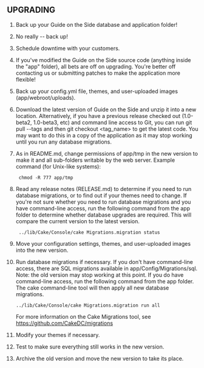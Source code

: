 UPGRADING
-------------------------------------------------------------------------------
1. Back up your Guide on the Side database and application folder!
2. No really -- back up!
3. Schedule downtime with your customers.
4. If you've modified the Guide on the Side source code (anything inside the 
   "app" folder), all bets are off on upgrading. You're better off contacting 
   us or submitting patches to make the application more flexible! 
5. Back up your config.yml file, themes, and user-uploaded images (app/webroot/uploads).
6. Download the latest version of Guide on the Side and unzip it into a new 
   location. Alternatively, if you have a previous release checked out (1.0-beta2, 1.0-beta3, etc) and command line   access to Git, you can run git pull --tags and then git checkout <tag_name> to get the latest code.  You may want to do this in a copy of the application as it may stop working until you 
   run any database migrations.
7. As in README.md, change permissions of app/tmp in the new version to make it and
   all sub-folders writable by the web server. Example command (for Unix-like systems): 

        chmod -R 777 app/tmp

8. Read any release notes (RELEASE.md) to determine if you need to run database migrations,
   or to find out if your themes need to change.
   If you're not sure whether you need to run database migrations and you have command-line
   access, run the following command from the app folder to determine whether database upgrades are required.
   This will compare the current version to the latest version.

        ../lib/Cake/Console/cake Migrations.migration status

9. Move your configuration settings, themes, and user-uploaded images into the new version.
10. Run database migrations if necessary. If you don't have command-line access, 
    there are SQL migrations available in app/Config/Migrations/sql. Note: the old version may stop working at this point.
    If you do have command-line access, run the following command from the app folder. The cake command-line tool will
    then apply all new database migrations.

        ../lib/Cake/Console/cake Migrations.migration run all

    For more information on the Cake Migrations tool, see https://github.com/CakeDC/migrations
11. Modify your themes if necessary.
12. Test to make sure everything still works in the new version.
13. Archive the old version and move the new version to take its place.
